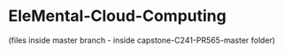 # EleMental-Cloud-Computing

(files inside master branch - inside capstone-C241-PR565-master folder)
